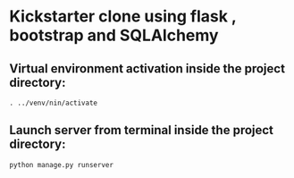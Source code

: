 # Kickstarter clone using flask , bootstrap and SQLAlchemy

## Virtual environment activation inside the project directory:

`. ../venv/nin/activate`


## Launch server from terminal inside the project directory:

`python manage.py runserver`



